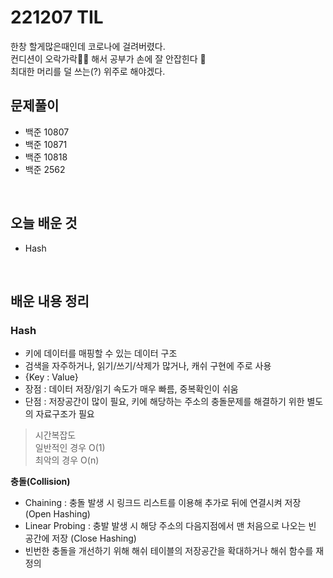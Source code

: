# 221207 TIL
한창 할게많은때인데 코로나에 걸려버렸다.<br>
컨디션이 오락가락😵‍💫 해서 공부가 손에 잘 안잡힌다 🥲 <br>
최대한 머리를 덜 쓰는(?) 위주로 해야겠다.<br>

## 문제풀이
- 백준 10807
- 백준 10871
- 백준 10818
- 백준 2562
<br>

## 오늘 배운 것
- Hash
<br>

## 배운 내용 정리

### Hash
- 키에 데이터를 매핑할 수 있는 데이터 구조
- 검색을 자주하거나, 읽기/쓰기/삭제가 많거나, 캐쉬 구현에 주로 사용
- {Key : Value}
- 장점 : 데이터 저장/읽기 속도가 매우 빠름, 중복확인이 쉬움
- 단점 : 저장공간이 많이 필요, 키에 해당하는 주소의 충돌문제를 해결하기 위한 별도의 자료구조가 필요
> 시간복잡도 <br>
> 일반적인 경우 O(1) <br>
> 최악의 경우 O(n) <br>

**충돌(Collision)**
- Chaining : 충돌 발생 시 링크드 리스트를 이용해 추가로 뒤에 연결시켜 저장 (Open Hashing)
- Linear Probing : 충발 발생 시 해당 주소의 다음지점에서 맨 처음으로 나오는 빈 공간에 저장 (Close Hashing)
- 빈번한 충돌을 개선하기 위해 해쉬 테이블의 저장공간을 확대하거나 해쉬 함수를 재정의
